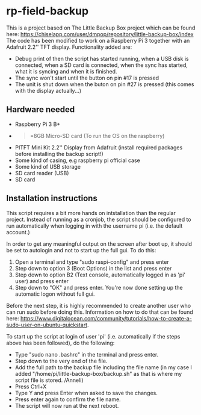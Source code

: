 # rp-field-backup
This is a project based on The Little Backup Box project which can be found here: https://chiselapp.com/user/dmpop/repository/little-backup-box/index
The code has been modified to work on a Raspberry Pi 3 together with an Adafruit 2.2'' TFT display.
Functionality added are:
* Debug print of then the script has started running, when a USB disk is connected, when a SD card is connected, when the sync has started, what it is syncing and when it is finished.
* The sync won't start until the button on pin #17 is pressed
* The unit is shut down when the buton on pin #27 is pressed (this comes with the display actually...)

Hardware needed
----------------
* Raspberry Pi 3 B+
* >=8GB Micro-SD card (To run the OS on the raspberry)
* PITFT Mini Kit 2.2'' Display from Adafruit (install required packages before installing the backup script!)
* Some kind of casing, e.g raspberry pi official case
* Some kind of USB storage
* SD card reader (USB)
* SD card


Installation instructions
--------------------------
 This script requires a bit more hands on intstallation than the regular project. Instead of running as a cronjob, the script should be configured to run automatically when logging in with the username pi (i.e. the default account.)

In order to get any meaningful output on the screen after boot up, it should be set to autologin and not to start up the full gui. To do this:
1. Open a terminal and type "sudo raspi-config" and press enter
2. Step down to option 3 (Boot Options) in the list and press enter
3. Step down to option B2 (Text console, automatically logged in as 'pi' user) and press enter
4. Step down to "OK" and press enter. You're now done setting up the automatic logon without full gui.

Before the next step, it is highly recommended to create another user who can run sudo before doing this. Information on how to do that can be found here: https://www.digitalocean.com/community/tutorials/how-to-create-a-sudo-user-on-ubuntu-quickstart.

To start up the script at login of user 'pi' (i.e. automatically if the steps above has been followed), do the following:
* Type "sudo nano .bashrc" in the terminal and press enter.
* Step down to the very end of the file.
* Add the full path to the backup file including the file name (in my case I added "/home/pi/little-backup-box/backup.sh" as that is where my script file is stored. /Anneli)
* Press Ctrl+X
* Type Y and press Enter when asked to save the changes.
* Press enter again to confirm the file name.
* The script will now run at the next reboot.

